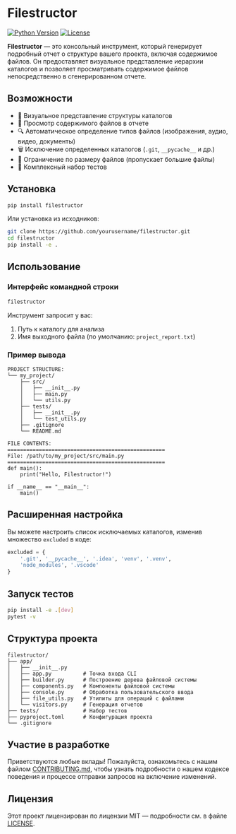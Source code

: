 # Filestructor

[![Python Version](https://img.shields.io/badge/python-3.8%2B-blue.svg)](https://www.python.org/downloads/)
[![License](https://img.shields.io/badge/license-MIT-green.svg)](LICENSE)

**Filestructor** — это консольный инструмент, который генерирует подробный отчет о структуре вашего проекта, включая содержимое файлов. Он предоставляет визуальное представление иерархии каталогов и позволяет просматривать содержимое файлов непосредственно в сгенерированном отчете.

## Возможности

- 🌳 Визуальное представление структуры каталогов
- 📄 Просмотр содержимого файлов в отчете
- 🔍 Автоматическое определение типов файлов (изображения, аудио, видео, документы)
- 🗑️ Исключение определенных каталогов (`.git`, `__pycache__` и др.)
- 📏 Ограничение по размеру файлов (пропускает большие файлы)
- 🧪 Комплексный набор тестов

## Установка

```bash
pip install filestructor
```

Или установка из исходников:

```bash
git clone https://github.com/yourusername/filestructor.git
cd filestructor
pip install -e .
```

## Использование

### Интерфейс командной строки

```bash
filestructor
```

Инструмент запросит у вас:
1. Путь к каталогу для анализа
2. Имя выходного файла (по умолчанию: `project_report.txt`)

### Пример вывода

```
PROJECT STRUCTURE:
└── my_project/
    ├── src/
    │   ├── __init__.py
    │   ├── main.py
    │   └── utils.py
    ├── tests/
    │   ├── __init__.py
    │   └── test_utils.py
    ├── .gitignore
    └── README.md

FILE CONTENTS:
==================================================
File: /path/to/my_project/src/main.py
==================================================
def main():
    print("Hello, Filestructor!")

if __name__ == "__main__":
    main()
```

## Расширенная настройка

Вы можете настроить список исключаемых каталогов, изменив множество `excluded` в коде:

```python
excluded = {
    '.git', '__pycache__', '.idea', 'venv', '.venv',
    'node_modules', '.vscode'
}
```

## Запуск тестов

```bash
pip install -e .[dev]
pytest -v
```

## Структура проекта

```
filestructor/
├── app/
│   ├── __init__.py
│   ├── app.py          # Точка входа CLI
│   ├── builder.py      # Построение дерева файловой системы
│   ├── components.py   # Компоненты файловой системы
│   ├── console.py      # Обработка пользовательского ввода
│   ├── file_utils.py   # Утилиты для операций с файлами
│   └── visitors.py     # Генерация отчетов
├── tests/              # Набор тестов
├── pyproject.toml      # Конфигурация проекта
└── .gitignore
```

## Участие в разработке

Приветствуются любые вклады! Пожалуйста, ознакомьтесь с нашим файлом [CONTRIBUTING.md](CONTRIBUTING.md), чтобы узнать подробности о нашем кодексе поведения и процессе отправки запросов на включение изменений.

## Лицензия

Этот проект лицензирован по лицензии MIT — подробности см. в файле [LICENSE](LICENSE).